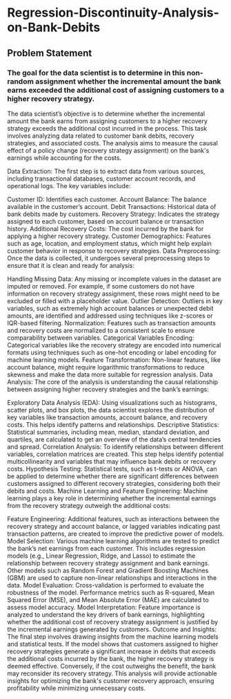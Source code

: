 # Regression-Discontinuity-Analysis-on-Bank-Debits
## Problem Statement
### The goal for the data scientist is to determine in this non-random assignment whether the incremental amount the bank earns exceeded the additional cost of assigning customers to a higher recovery strategy.
The data scientist’s objective is to determine whether the incremental amount the bank earns from assigning customers to a higher recovery strategy exceeds the additional cost incurred in the process. This task involves analyzing data related to customer bank debits, recovery strategies, and associated costs. The analysis aims to measure the causal effect of a policy change (recovery strategy assignment) on the bank's earnings while accounting for the costs.

Data Extraction:
The first step is to extract data from various sources, including transactional databases, customer account records, and operational logs. The key variables include:

Customer ID: Identifies each customer.
Account Balance: The balance available in the customer’s account.
Debit Transactions: Historical data of bank debits made by customers.
Recovery Strategy: Indicates the strategy assigned to each customer, based on account balance or transaction history.
Additional Recovery Costs: The cost incurred by the bank for applying a higher recovery strategy.
Customer Demographics: Features such as age, location, and employment status, which might help explain customer behavior in response to recovery strategies.
Data Preprocessing:
Once the data is collected, it undergoes several preprocessing steps to ensure that it is clean and ready for analysis:

Handling Missing Data: Any missing or incomplete values in the dataset are imputed or removed. For example, if some customers do not have information on recovery strategy assignment, these rows might need to be excluded or filled with a placeholder value.
Outlier Detection: Outliers in key variables, such as extremely high account balances or unexpected debit amounts, are identified and addressed using techniques like z-scores or IQR-based filtering.
Normalization: Features such as transaction amounts and recovery costs are normalized to a consistent scale to ensure comparability between variables.
Categorical Variables Encoding: Categorical variables like the recovery strategy are encoded into numerical formats using techniques such as one-hot encoding or label encoding for machine learning models.
Feature Transformation: Non-linear features, like account balance, might require logarithmic transformations to reduce skewness and make the data more suitable for regression analysis.
Data Analysis:
The core of the analysis is understanding the causal relationship between assigning higher recovery strategies and the bank’s earnings:

Exploratory Data Analysis (EDA): Using visualizations such as histograms, scatter plots, and box plots, the data scientist explores the distribution of key variables like transaction amounts, account balance, and recovery costs. This helps identify patterns and relationships.
Descriptive Statistics: Statistical summaries, including mean, median, standard deviation, and quartiles, are calculated to get an overview of the data’s central tendencies and spread.
Correlation Analysis: To identify relationships between different variables, correlation matrices are created. This step helps identify potential multicollinearity and variables that may influence bank debits or recovery costs.
Hypothesis Testing: Statistical tests, such as t-tests or ANOVA, can be applied to determine whether there are significant differences between customers assigned to different recovery strategies, considering both their debits and costs.
Machine Learning and Feature Engineering:
Machine learning plays a key role in determining whether the incremental earnings from the recovery strategy outweigh the additional costs:

Feature Engineering: Additional features, such as interactions between the recovery strategy and account balance, or lagged variables indicating past transaction patterns, are created to improve the predictive power of models.
Model Selection: Various machine learning algorithms are tested to predict the bank’s net earnings from each customer. This includes regression models (e.g., Linear Regression, Ridge, and Lasso) to estimate the relationship between recovery strategy assignment and bank earnings. Other models such as Random Forest and Gradient Boosting Machines (GBM) are used to capture non-linear relationships and interactions in the data.
Model Evaluation: Cross-validation is performed to evaluate the robustness of the model. Performance metrics such as R-squared, Mean Squared Error (MSE), and Mean Absolute Error (MAE) are calculated to assess model accuracy.
Model Interpretation: Feature importance is analyzed to understand the key drivers of bank earnings, highlighting whether the additional cost of recovery strategy assignment is justified by the incremental earnings generated by customers.
Outcome and Insights:
The final step involves drawing insights from the machine learning models and statistical tests. If the model shows that customers assigned to higher recovery strategies generate a significant increase in debits that exceeds the additional costs incurred by the bank, the higher recovery strategy is deemed effective. Conversely, if the cost outweighs the benefit, the bank may reconsider its recovery strategy. This analysis will provide actionable insights for optimizing the bank's customer recovery approach, ensuring profitability while minimizing unnecessary costs.
